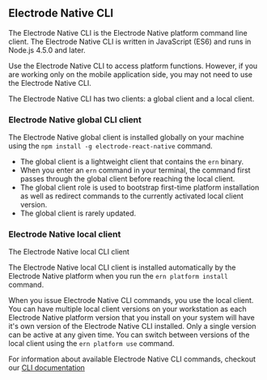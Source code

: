 ## Electrode Native CLI

The Electrode Native CLI is the Electrode Native platform command line client. The Electrode Native CLI is written in JavaScript (ES6) and runs in Node.js 4.5.0 and later.

Use the Electrode Native CLI to access platform functions. However, if you are working only on the mobile application side, you may not need to use the Electrode Native CLI.

The Electrode Native CLI has two clients: a global client and a local client.

### Electrode Native global CLI client

The Electrode Native  global client is installed globally on your machine using the `npm install -g electrode-react-native` command.  
* The global client is a lightweight client that contains the `ern` binary.   
* When you enter an `ern` command in your terminal, the command first passes through the global client before reaching the local client.  
* The global client role is used to bootstrap first-time platform installation as well as redirect commands to the currently activated local client version.  
* The global client is rarely updated.  

### Electrode Native local client

The Electrode Native local CLI client

The Electrode Native local CLI client is installed automatically by the Electrode Native platform when you run the `ern platform install` command.

When you issue Electrode Native CLI commands, you use the local client.
You can have multiple local client versions on your workstation as each Electrode Native platform version that you install on your system will have it's own version of the Electrode Native CLI installed.
Only a single version can be active at any given time.
You can switch between versions of the local client using the `ern platform use` command.

For information about available Electrode Native CLI commands, checkout our [CLI documentation](url)

